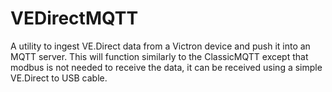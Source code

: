 # VEDirectMQTT
A utility to ingest VE.Direct data from a Victron device and push it into an MQTT server. This will function similarly to the ClassicMQTT except that modbus is not needed to receive the data, it can be received using a simple VE.Direct to USB cable.
